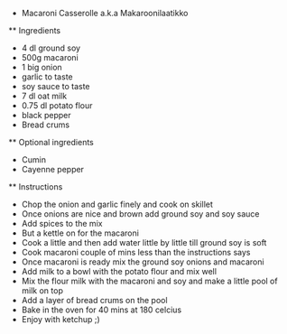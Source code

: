 * Macaroni Casserolle a.k.a Makaroonilaatikko

** Ingredients
- 4 dl ground soy
- 500g macaroni
- 1 big onion
- garlic to taste
- soy sauce to taste
- 7 dl oat milk
- 0.75 dl potato flour
- black pepper
- Bread crums

** Optional ingredients
- Cumin
- Cayenne pepper

** Instructions
- Chop the onion and garlic finely and cook on skillet
- Once onions are nice and brown add ground soy and soy sauce
- Add spices to the mix
- But a kettle on for the macaroni
- Cook a little and then add water little by little till ground soy is soft
- Cook macaroni couple of mins less than the instructions says
- Once macaroni is ready mix the ground soy onions and macaroni
- Add milk to a bowl with the potato flour and mix well
- Mix the flour milk with the macaroni and soy and make a little pool of milk on top
- Add a layer of bread crums on the pool
- Bake in the oven for 40 mins at 180 celcius
- Enjoy with ketchup ;)
